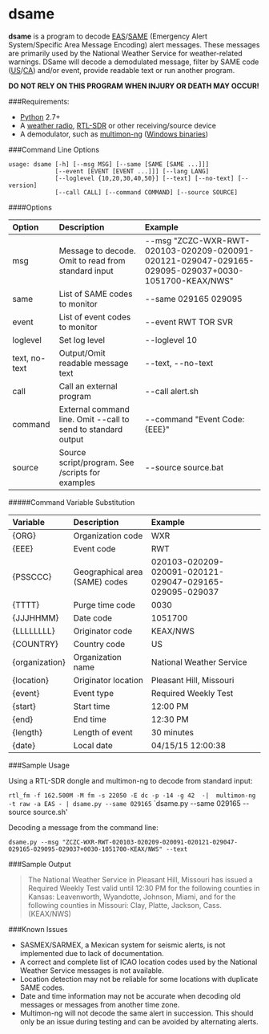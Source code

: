dsame
=====
**dsame** is a program to decode [EAS](http://en.wikipedia.org/wiki/Emergency_Alert_System)/[SAME](http://en.wikipedia.org/wiki/Specific_Area_Message_Encoding) (Emergency Alert System/Specific Area Message Encoding) alert messages. These messages are primarily used by the National Weather Service for weather-related warnings. DSame will decode a demodulated message, filter by SAME code ([US](http://www.nws.noaa.gov/nwr/coverage/county_coverage.html)/[CA](http://www.ec.gc.ca/meteo-weather/default.asp?lang=En&n=E5A4F19C-1)) and/or event, provide readable text or run another program.

**DO NOT RELY ON THIS PROGRAM WHEN INJURY OR DEATH MAY OCCUR!**

###Requirements:

* [Python](https://www.python.org/) 2.7+
* A [weather radio](www.nws.noaa.gov/nwr/), [RTL-SDR](http://www.rtl-sdr.com/about-rtl-sdr/) or other receiving/source device
* A demodulator, such as [multimon-ng](https://github.com/EliasOenal/multimon-ng/) ([Windows binaries](https://github.com/cuppa-joe/multimon-ng/releases))

###Command Line Options

```
usage: dsame [-h] [--msg MSG] [--same [SAME [SAME ...]]]
             [--event [EVENT [EVENT ...]]] [--lang LANG]
             [--loglevel {10,20,30,40,50}] [--text] [--no-text] [--version]
             [--call CALL] [--command COMMAND] [--source SOURCE]
```
####Options

Option          | Description                                                           | Example
:---------------|:----------------------------------------------------------------------|:----------------------                     
msg             | Message to decode. Omit to read from standard input                   | --msg "ZCZC-WXR-RWT-020103-020209-020091-020121-029047-029165-029095-029037+0030-1051700-KEAX/NWS"
same            | List of SAME codes to monitor                                         | --same 029165 029095
event           | List of event codes to monitor                                        | --event RWT TOR SVR
loglevel        | Set log level                                                         | --loglevel 10
text, no-text   | Output/Omit readable message text                                     | --text, --no-text
call            | Call an external program                                              | --call alert.sh
command         | External command line. Omit --call to send to standard output         | --command "Event Code: {EEE}" 
source          | Source script/program. See /scripts for examples                      | --source source.bat

#####Command Variable Substitution

Variable        | Description                       | Example           
:---------------|:----------------------------------|:------------------
 {ORG}          | Organization code                 | WXR
 {EEE}          | Event code                        | RWT
 {PSSCCC}       | Geographical area (SAME) codes    | 020103-020209-020091-020121-029047-029165-029095-029037
 {TTTT}         | Purge time code                   | 0030
 {JJJHHMM}      | Date code                         | 1051700
 {LLLLLLLL}     | Originator code                   | KEAX/NWS
 {COUNTRY}      | Country code                      | US
 {organization} | Organization name                 | National Weather Service
 {location}     | Originator location               | Pleasant Hill, Missouri
 {event}        | Event type                        | Required Weekly Test
 {start}        | Start time                        | 12:00 PM
 {end}          | End time                          | 12:30 PM
 {length}       | Length of event                   | 30 minutes
 {date}         | Local date                        | 04/15/15 12:00:38
 
###Sample Usage

Using a RTL-SDR dongle and multimon-ng to decode from standard input:

`rtl_fm -f 162.500M -M fm -s 22050 -E dc -p -14 -g 42  -|  multimon-ng -t raw -a EAS - | dsame.py --same 029165`
`dsame.py --same 029165 --source source.sh'

Decoding a message from the command line:

`dsame.py --msg "ZCZC-WXR-RWT-020103-020209-020091-020121-029047-029165-029095-029037+0030-1051700-KEAX/NWS" --text`

###Sample Output

>The National Weather Service in Pleasant Hill, Missouri has issued a Required Weekly Test valid until 12:30 PM for the following counties in Kansas: Leavenworth, Wyandotte, Johnson, Miami, and for the following counties in Missouri: Clay, Platte, Jackson, Cass. (KEAX/NWS)

###Known Issues

* SASMEX/SARMEX, a Mexican system for seismic alerts, is not implemented due to lack of documentation.
* A correct and complete list of ICAO location codes used by the National Weather Service messages is not available.
* Location detection may not be reliable for some locations with duplicate SAME codes.
* Date and time information may not be accurate when decoding old messages or messages from another time zone.
* Multimon-ng will not decode the same alert in succession. This should only be an issue during testing and can be avoided by alternating alerts.


